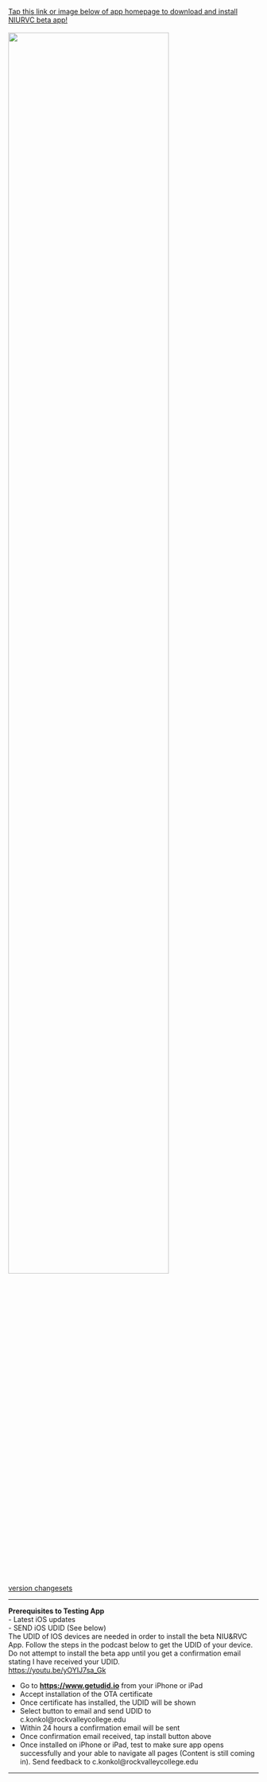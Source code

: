 <a href="itms-services://?action=download-manifest&url=https://konkolapps.github.io/manifest.plist">Tap this link or image below of app homepage to download and install NIURVC beta app!<br><br><img width="80%" src="https://raw.githubusercontent.com/konkolapps/konkolapps.github.io/master/en-US_iPhone5_5_1.png"></a><br>
[version changesets](https://raw.githubusercontent.com/konkolapps/konkolapps.github.io/master/niurvcversion.txt)
<hr>
<b>Prerequisites to Testing App</b><br>
- Latest iOS updates <br>
- SEND iOS UDID (See below) <br>
The UDID of IOS devices are needed in order to install the beta NIU&RVC App. Follow the steps in the podcast below to get the UDID of your device.  Do not attempt to install the beta app until you get a confirmation email stating I have received your UDID. <br>
<a href="https://youtu.be/yOYIJ7sa_Gk">https://youtu.be/yOYIJ7sa_Gk</a>
<ul>  
<li>Go to <b><a href="https://www.getudid.io">https://www.getudid.io</a></b> from your iPhone or iPad</li>
<li>Accept installation of the OTA certificate</li>
<li>Once certificate has installed, the UDID will be shown</li>
<li>Select button to email and send UDID to c.konkol@rockvalleycollege.edu</li>
<li>Within 24 hours a confirmation email will be sent</li>
<li>Once confirmation email received, tap install button above</li>
<li>Once installed on iPhone or iPad, test to make sure app opens successfully and your able to navigate all pages (Content is still coming in). Send feedback to c.konkol@rockvalleycollege.edu</li>
</ul>

<hr>

